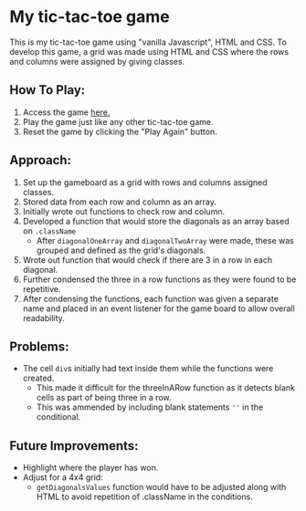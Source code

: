 # My tic-tac-toe game

This is my tic-tac-toe game using "vanilla Javascript", HTML and CSS.
To develop this game, a grid was made using HTML and CSS where the rows and columns were assigned by giving classes.

## How To Play:
1. Access the game <a href="https://lesliecayas.github.io/tictactoe/">here.</a>
2. Play the game just like any other tic-tac-toe game.
3. Reset the game by clicking the "Play Again" button.

## Approach:
1. Set up the gameboard as a grid with rows and columns assigned classes. 
2. Stored data from each row and column as an array.
3. Initially wrote out functions to check row and column.
4. Developed a function that would store the diagonals as an array based on `.className`
    - After `diagonalOneArray` and `diagonalTwoArray` were made, these was grouped and defined as the grid's diagonals.
5. Wrote out function that would check if there are 3 in a row in each diagonal.
4. Further condensed the three in a row functions as they were found to be repetitive.
5. After condensing the functions, each function was given a separate name and placed in an event listener for the game board to allow overall readability.

## Problems:
- The cell `div`s initially had text inside them while the functions were created.
    - This made it difficult for the threeInARow function as it detects blank cells as part of being three in a row.
    - This was ammended by including blank statements `''` in the conditional.

## Future Improvements:
- Highlight where the player has won.
- Adjust for a 4x4 grid:
    - `getDiagonalsValues` function would have to be adjusted along with HTML to avoid repetition of .className in the conditions.